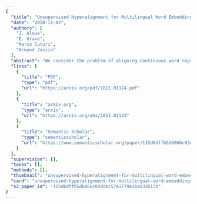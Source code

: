 ```yaml
---
{
  "title": "Unsupervised Hyperalignment for Multilingual Word Embeddings",
  "date": "2018-11-02",
  "authors": [
    "J. Alaux",
    "E. Grave",
    "Marco Cuturi",
    "Armand Joulin"
  ],
  "abstract": "We consider the problem of aligning continuous word representations, learned in multiple languages, to a common space. It was recently shown that, in the case of two languages, it is possible to learn such a mapping without supervision. This paper extends this line of work to the problem of aligning multiple languages to a common space. A solution is to independently map all languages to a pivot language. Unfortunately, this degrades the quality of indirect word translation. We thus propose a novel formulation that ensures composable mappings, leading to better alignments. We evaluate our method by jointly aligning word vectors in eleven languages, showing consistent improvement with indirect mappings while maintaining competitive performance on direct word translation.",
  "links": [
    {
      "title": "PDF",
      "type": "pdf",
      "url": "https://arxiv.org/pdf/1811.01124.pdf"
    },
    {
      "title": "arXiv.org",
      "type": "arxiv",
      "url": "https://arxiv.org/abs/1811.01124"
    },
    {
      "title": "Semantic Scholar",
      "type": "semanticscholar",
      "url": "https://www.semanticscholar.org/paper/115d6dffb5d6866c03ddec57a1779a1ba032613b"
    }
  ],
  "supervision": [],
  "tasks": [],
  "methods": [],
  "thumbnail": "unsupervised-hyperalignment-for-multilingual-word-embeddings-thumb.jpg",
  "card": "unsupervised-hyperalignment-for-multilingual-word-embeddings-card.jpg",
  "s2_paper_id": "115d6dffb5d6866c03ddec57a1779a1ba032613b"
}
---
```


